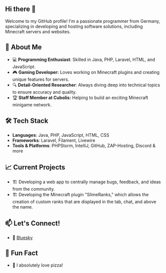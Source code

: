 ## Hi there 👋

Welcome to my GitHub profile! I'm a passionate programmer from Germany, specializing in developing and hosting software solutions, including Minecraft servers and websites.

## 🚀 About Me
- 💻 **Programming Enthusiast**: Skilled in Java, PHP, Laravel, HTML, and JavaScript.
- 🎮 **Gaming Developer:** Loves working on Minecraft plugins and creating unique features for servers.
- 🔍 **Detail-Oriented Researcher**: Always diving deep into technical topics to ensure accuracy and quality.
- 🏆 **Staff Member at Cubolis:** Helping to build an exciting Minecraft minigame network.

## 🛠️ Tech Stack
- **Languages**: Java, PHP, JavaScript, HTML, CSS
- **Frameworks**: Laravel, Filament, Livewire
- **Tools & Platforms**: PHPStorm, IntelliJ, GitHub, ZAP-Hosting, Discord & more

## 📈 Current Projects
- 🏗️ Developing a web app to centrally manage bugs, feedback, and ideas from the community.
- 🏗️ Developing the Minecraft plugin "SlimeRanks," which allows the creation of custom ranks that are displayed in the tab, chat, and above the name.

## 📫 Let's Connect!
- 🦋 [Bluesky](https://bsky.app/profile/lxca.de)

## 🎯 Fun Fact
- 🍕 I absolutely love pizza!

